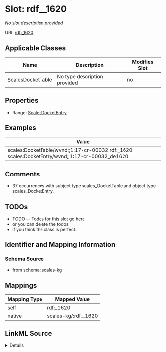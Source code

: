 

# Slot: rdf__1620


_No slot description provided_





URI: [rdf:_1620](http://www.w3.org/1999/02/22-rdf-syntax-ns#_1620)



<!-- no inheritance hierarchy -->





## Applicable Classes

| Name | Description | Modifies Slot |
| --- | --- | --- |
| [ScalesDocketTable](../classes/ScalesDocketTable.md) | No type description provided |  no  |







## Properties

* Range: [ScalesDocketEntry](../classes/ScalesDocketEntry.md)






## Examples

| Value |
| --- |
| scales:DocketTable/wvnd;;1:17-cr-00032 rdf:_1620 scales:DocketEntry/wvnd;;1:17-cr-00032_de1620 |

## Comments

* 37 occurrences with subject type scales_DocketTable and object type scales_DocketEntry.

## TODOs

* TODO -- Todos for this slot go here
* or you can delete the todos
* if you think the class is perfect.

## Identifier and Mapping Information







### Schema Source


* from schema: scales-kg




## Mappings

| Mapping Type | Mapped Value |
| ---  | ---  |
| self | rdf:_1620 |
| native | scales-kg/:rdf__1620 |




## LinkML Source

<details>
```yaml
name: rdf__1620
description: No slot description provided
todos:
- TODO -- Todos for this slot go here
- or you can delete the todos
- if you think the class is perfect.
comments:
- 37 occurrences with subject type scales_DocketTable and object type scales_DocketEntry.
examples:
- value: scales:DocketTable/wvnd;;1:17-cr-00032 rdf:_1620 scales:DocketEntry/wvnd;;1:17-cr-00032_de1620
from_schema: scales-kg
rank: 1000
slot_uri: rdf:_1620
alias: rdf__1620
domain_of:
- scales_DocketTable
range: scales_DocketEntry

```
</details>
